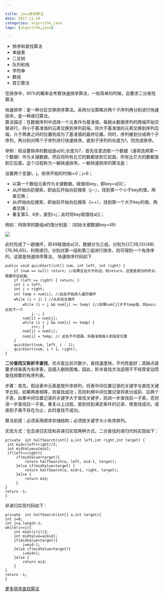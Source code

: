 ```yaml
---

title: java常用算法
data: 2017-11-29
categories: algorithm,java
tags: [algorithm,java]

---
```


- 排序和查找算法  
- 单链表  
- 二叉树  
- 队列和栈  
- 字符串  
- 数组  
- 其它算法  


在排序中，90%的概率会考察快速排序算法，一些简单的时候，会要求二分查找算法

快速排序：是一种分区交换排序算法。采用分治策略对两个子序列再分别进行快速排序，是一种递归算法。  
算法描述：在数据序列中选择一个元素作为基准值，每趟从数据序列的两端开始交替进行，将小于基准值的元素交换到序列前端，将大于基准值的元素交换到序列后端，介于两者之间的位置则成为了基准值的最终位置。同时，序列被划分成两个子序列，再分别对两个子序列进行快速排序，直到子序列的长度为1，则完成排序。

举例：假设要排序的数组是a[6],长度为7，首先任意选取一个数据（通常选用第一个数据）作为关键数据，然后将所有比它的数都放到它前面，所有比它大的数都放到它后面，这个过程称为一躺快速排序。一躺快速排序的算法是：  

设置两个变量i，j，排序开始的时候i=0；j=6； 
 
- 以第一个数组元素作为关键数据，赋值给key，即key=a[0]；  
- 从j开始向前搜索，即由后开始向前搜索（j--），找到第一个小于key的值，两者交换；  
- 从i开始向后搜索，即由前开始向后搜索（i++），找到第一个大于key的值，两者交换；  
- 重复第3、4步，直到i=j；此时将key赋值给a[i]；  

例如：待排序的数组a的值分别是：（初始关键数据key=49）

![](http://images.gitbook.cn/07827ec0-bd77-11e7-a4d0-01a65989f9d2)

此时完成了一趟循环，将49赋值给a[3]，数据分为三组，分别为{27,38,13}{49}{76,96,65}，利用递归，分别对第一组和第三组进行排序，则可得到一个有序序列，这就是快速排序算法。
快速排序代码如下

	public void quickSort(int[] num, int left, int right) { 
    	if (num == null) return; //如果左边大于右边，则return，这里是递归的终点，需要写在前面。 
    	if (left >= right) { return; } 
    	int i = left; 
    	int j = right;
     	int temp = num[i]; //此处开始进入遍历循环 
    	while (i < j) { //从右往左循环 
    		while (i < j && num[j] >= temp) {//如果num[j]大于temp值，则pass，比较下一个 
    			j--; } 
    		num[i] = num[j]; 
   			while (i < j && num[i] <= temp) { 
				i++; } 
    		num[j] = num[i]; 
			num[i] = temp; // 此处不可遗漏，将基准值插入到指定位置 
    	} 
		quickSort(num, left, i - 1); 
    	quickSort(num, i + 1, right); 
	}

**二分查找又称折半查找**，优点是比较次数少，查找速度快，平均性能好；其缺点是要求待查表为有序表，且插入删除困难。因此，折半查找方法适用于不经常变动而查找频繁的有序列表。  

步骤：首先，假设表中元素是按升序排列，将表中间位置记录的关键字与查找关键字比较，如果两者相等，则查找成功；否则利用中间位置记录将表分成前、后两个子表，如果中间位置记录的关键字大于查找关键字，则进一步查找前一子表，否则进一步查找后一子表。重复以上过程，直到找到满足条件的记录，使查找成功，或直到子表不存在为止，此时查找不成功。

算法前提：必须采用顺序存储结构；必须按关键字大小有序排列。  

实现方式：包含递归实现和非递归实现两种方式。二分查找的递归代码实现如下：  
	
	private  int halfSearch(int[] a,int left,int right,int target) {  
     int mid=(left+right)/2;  
     int midValue=a[mid];  
     if(left<=right){  
         if(midValue>target){  
             return halfSearch(a, left, mid-1, target);  
         }else if(midValue<target) {  
             return halfSearch(a, mid+1, right, target);  
         }else {  
             return mid;  
         }  
    }  
    return -1;  
	}

非递归实现代码如下：

	private  int halfSearch(int[] a,int target){  
    int i=0;  
    int j=a.length-1;  
    while(i<=j){  
        int mid=(i+j)/2;  
        int midValue=a[mid];  
        if(midValue>target){  
            j=mid-1;  
        }else if(midValue<target){  
            i=mid+1;  
        }else {  
            return mid;  
        }  
    }  
    return -1;  
	}

[更多排序查找算法](http://blog.csdn.net/qq_25827845/article/details/74058248)